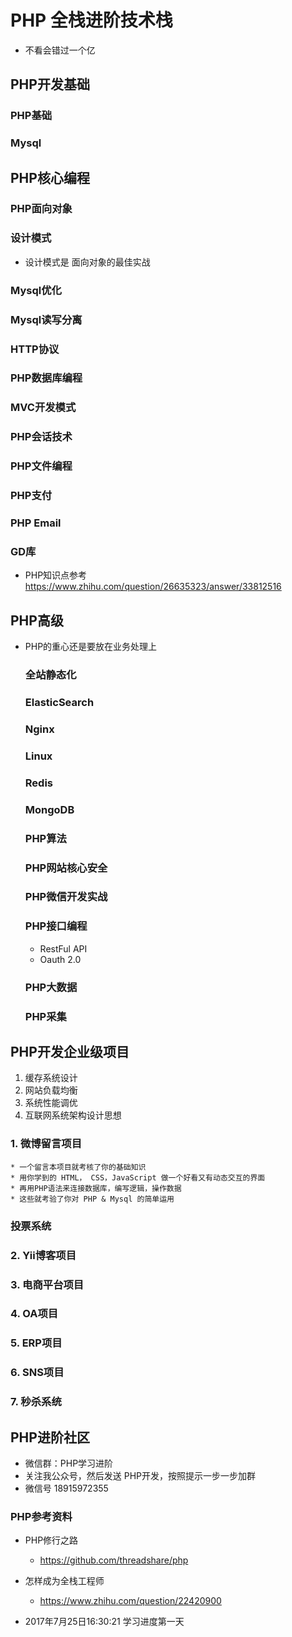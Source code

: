 # PHP 全栈进阶技术栈
* 不看会错过一个亿

## PHP开发基础
  ### PHP基础
  ### Mysql


## PHP核心编程
  ### PHP面向对象
  ### 设计模式
  * 设计模式是 面向对象的最佳实战
  
  ### Mysql优化
  ### Mysql读写分离

  ### HTTP协议
  ### PHP数据库编程
  ### MVC开发模式
  
  ### PHP会话技术
  ### PHP文件编程

  ### PHP支付
  ### PHP Email
  ### GD库

* PHP知识点参考
  https://www.zhihu.com/question/26635323/answer/33812516


## PHP高级
* PHP的重心还是要放在业务处理上

  ### 全站静态化
  ### ElasticSearch
  ### Nginx
  ### Linux

  ### Redis
  ### MongoDB
  ### PHP算法
  ### PHP网站核心安全

  ### PHP微信开发实战
  ### PHP接口编程
  * RestFul API
  * Oauth 2.0
  ### PHP大数据
  ### PHP采集




## PHP开发企业级项目
1. 缓存系统设计
2. 网站负载均衡
3. 系统性能调优
4. 互联网系统架构设计思想

  ### 1. 微博留言项目
    * 一个留言本项目就考核了你的基础知识
    * 用你学到的 HTML， CSS，JavaScript 做一个好看又有动态交互的界面
    * 再用PHP语法来连接数据库，编写逻辑，操作数据
    * 这些就考验了你对 PHP & Mysql 的简单运用

  ### 投票系统

  ### 2. Yii博客项目
  ### 3. 电商平台项目
  ### 4. OA项目
  ### 5. ERP项目
  ### 6. SNS项目
  ### 7. 秒杀系统



## PHP进阶社区
* 微信群：PHP学习进阶
* 关注我公众号，然后发送 PHP开发，按照提示一步一步加群
* 微信号 18915972355

### PHP参考资料
* PHP修行之路
  * https://github.com/threadshare/php
  
* 怎样成为全栈工程师
  * https://www.zhihu.com/question/22420900

* 2017年7月25日16:30:21 学习进度第一天








